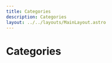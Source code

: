```yaml
---
title: Categories
description: Categories
layout: ../../layouts/MainLayout.astro
---
```


# Categories